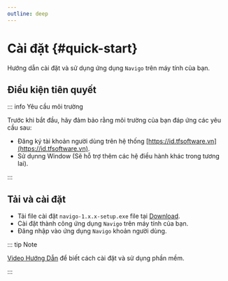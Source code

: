 ```yaml
---
outline: deep
---
```


# Cài đặt {#quick-start}

Hướng dẫn cài đặt và sử dụng ứng dụng `Navigo` trên máy tính của bạn.

## Điều kiện tiên quyết

::: info Yêu cầu môi trường

Trước khi bắt đầu, hãy đảm bảo rằng môi trường của bạn đáp ứng các yêu cầu sau:

- Đăng ký tài khoản người dùng trên hệ thống [https://id.tfsoftware.vn](https://id.tfsoftware.vn).
- Sử dụnng Window (Sẽ hỗ trợ thêm các hệ điều hành khác trong tương lai).

:::

## Tải và cài đặt

- Tải file cài đặt `navigo-1.x.x-setup.exe` file tại [Download](https://github.com/tuquet/navigo/releases/latest).
- Cài đặt thành công ứng dụng `Navigo` trên máy tính của bạn.
- Đăng nhập vào ứng dụng `Navigo` khoản người dùng.

::: tip Note

[Video Hướng Dẫn](https://www.youtube.com/watch?v=3QOvzv9J6ZM) để biết cách cài đặt và sử dụng phần mềm.

:::
